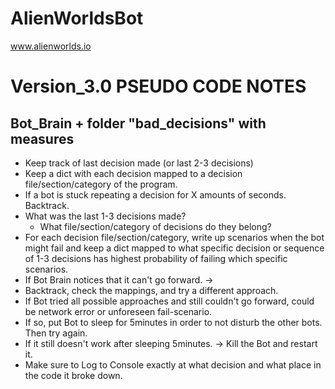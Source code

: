 # AlienWorldsBot
www.alienworlds.io

# Version_3.0 PSEUDO CODE NOTES

## Bot_Brain + folder "bad_decisions" with measures
* Keep track of last decision made (or last 2-3 decisions)
* Keep a dict with each decision mapped to a decision file/section/category of the program.
* If a bot is stuck repeating a decision for X amounts of seconds. Backtrack.
* What was the last 1-3 decisions made?
  * What file/section/category of decisions do they belong? 
* For each decision file/section/category, write up scenarios when the bot might fail and keep a dict mapped to what specific decision or sequence of 1-3 decisions has highest probability of failing which specific scenarios.
* If Bot Brain notices that it can't go forward. ->
* Backtrack, check the mappings, and try a different approach.
* If Bot tried all possible approaches and still couldn't go forward, could be network error or unforeseen fail-scenario.
* If so, put Bot to sleep for 5minutes in order to not disturb the other bots. Then try again. 
* If it still doesn't work after sleeping 5minutes. -> Kill the Bot and restart it.
* Make sure to Log to Console exactly at what decision and what place in the code it broke down.


